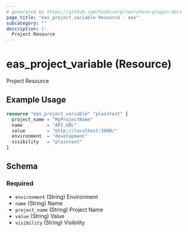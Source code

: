 ```yaml
---
# generated by https://github.com/hashicorp/terraform-plugin-docs
page_title: "eas_project_variable Resource - eas"
subcategory: ""
description: |-
  Project Resource
---
```


# eas_project_variable (Resource)

Project Resource

## Example Usage

```terraform
resource "eas_project_variable" "plaintext" {
  project_name = "MyProjectName"
  name         = "API_URL"
  value        = "http://localhost:3000/"
  environment  = "development"
  visibility   = "plaintext"
}
```

<!-- schema generated by tfplugindocs -->
## Schema

### Required

- `environment` (String) Environment
- `name` (String) Name
- `project_name` (String) Project Name
- `value` (String) Value
- `visibility` (String) Visibility
